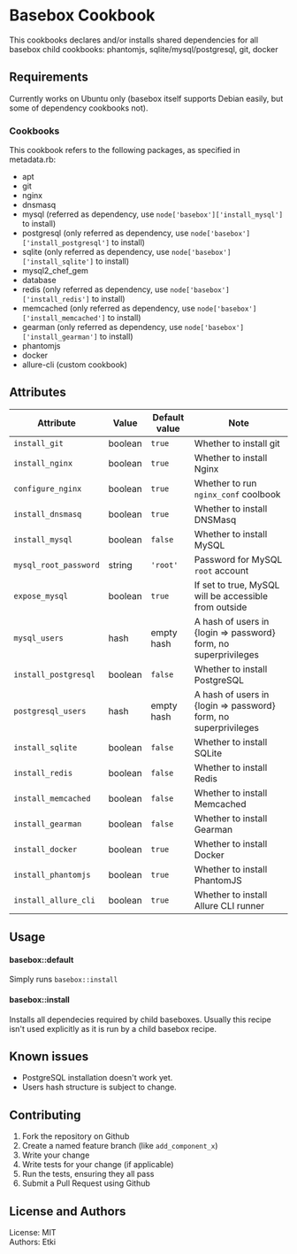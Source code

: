 Basebox Cookbook
================

This cookbooks declares and/or installs shared dependencies for all basebox
child cookbooks: phantomjs, sqlite/mysql/postgresql, git, docker

Requirements
------------

Currently works on Ubuntu only (basebox itself supports Debian easily, but some
of dependency cookbooks not).

### Cookbooks

This cookbook refers to the following packages, as specified in metadata.rb:

- apt
- git
- nginx
- dnsmasq
- mysql (referred as dependency, use `node['basebox']['install_mysql']` to install)
- postgresql (only referred as dependency, use `node['basebox']['install_postgresql']` to install)
- sqlite (only referred as dependency, use `node['basebox']['install_sqlite']` to install)
- mysql2_chef_gem
- database
- redis (only referred as dependency, use `node['basebox']['install_redis']` to install)
- memcached (only referred as dependency, use `node['basebox']['install_memcached']` to install)
- gearman (only referred as dependency, use `node['basebox']['install_gearman']` to install)
- phantomjs
- docker
- allure-cli (custom cookbook)

Attributes
----------

| Attribute             | Value   | Default value | Note                                 |
|-----------------------|---------|---------------|--------------------------------------|
| `install_git`         | boolean | `true`        | Whether to install git               |
| `install_nginx`       | boolean | `true`        | Whether to install Nginx             |
| `configure_nginx`     | boolean | `true`        | Whether to run `nginx_conf` coolbook |
| `install_dnsmasq`     | boolean | `true`        | Whether to install DNSMasq           |
| `install_mysql`       | boolean | `false`       | Whether to install MySQL             |
| `mysql_root_password` | string  | `'root'`      | Password for MySQL `root` account    |
| `expose_mysql`        | boolean | `true`        | If set to true, MySQL will be accessible from outside |
| `mysql_users`         | hash    | empty hash    | A hash of users in {login => password} form, no superprivileges |
| `install_postgresql`  | boolean | `false`       | Whether to install PostgreSQL        |
| `postgresql_users`    | hash    | empty hash    | A hash of users in {login => password} form, no superprivileges |
| `install_sqlite`      | boolean | `false`       | Whether to install SQLite            |
| `install_redis`       | boolean | `false`       | Whether to install Redis             |
| `install_memcached`   | boolean | `false`       | Whether to install Memcached         |
| `install_gearman`     | boolean | `false`       | Whether to install Gearman           |
| `install_docker`      | boolean | `true`        | Whether to install Docker            |
| `install_phantomjs`   | boolean | `true`        | Whether to install PhantomJS         |
| `install_allure_cli`  | boolean | `true`        | Whether to install Allure CLI runner |

Usage
-----
#### basebox::default

Simply runs `basebox::install`

#### basebox::install

Installs all dependecies required by child baseboxes. Usually this recipe isn't
used explicitly as it is run by a child basebox recipe.

Known issues
------------

* PostgreSQL installation doesn't work yet.
* Users hash structure is subject to change.

Contributing
------------

1. Fork the repository on Github
2. Create a named feature branch (like `add_component_x`)
3. Write your change
4. Write tests for your change (if applicable)
5. Run the tests, ensuring they all pass
6. Submit a Pull Request using Github

License and Authors
-------------------

License: MIT  
Authors: Etki
